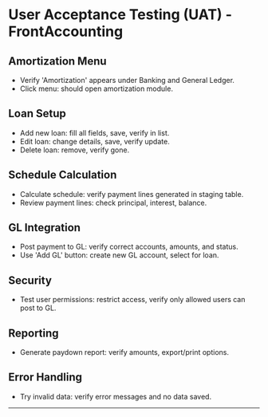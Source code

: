 # User Acceptance Testing (UAT) - FrontAccounting

## Amortization Menu
- Verify 'Amortization' appears under Banking and General Ledger.
- Click menu: should open amortization module.

## Loan Setup
- Add new loan: fill all fields, save, verify in list.
- Edit loan: change details, save, verify update.
- Delete loan: remove, verify gone.

## Schedule Calculation
- Calculate schedule: verify payment lines generated in staging table.
- Review payment lines: check principal, interest, balance.

## GL Integration
- Post payment to GL: verify correct accounts, amounts, and status.
- Use 'Add GL' button: create new GL account, select for loan.

## Security
- Test user permissions: restrict access, verify only allowed users can post to GL.

## Reporting
- Generate paydown report: verify amounts, export/print options.

## Error Handling
- Try invalid data: verify error messages and no data saved.

---
